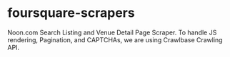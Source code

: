 # foursquare-scrapers
Noon.com Search Listing and Venue Detail Page Scraper. To handle JS rendering, Pagination, and CAPTCHAs, we are using Crawlbase Crawling API.
